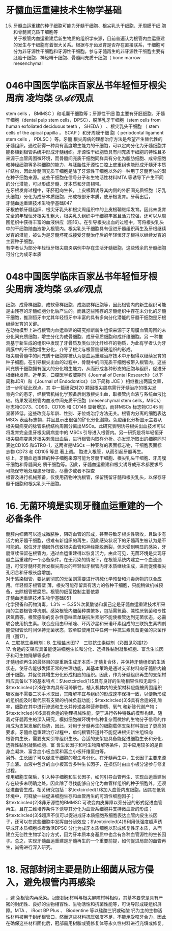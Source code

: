 # 牙髓血运重建技术生物学基础  
15. 牙髓血运重建的种子细胞可能为牙髓干细胞、根尖乳头干细胞、牙周膜干细 胞和骨髓间充质干细胞等  
关于根管内血运重建后新生物质的组织学来源，目前普遍认为根管内血运重建的发生与干细胞有着很大关系。根据与牙齿发育是否存在直接联系，干细胞可分为非牙源性干细胞和牙源性干细胞。参与牙髓再生的非牙源性干细胞主要有胚胎干细胞、神经嵴干细胞、骨髓间充质干细胞（ bone marrow mesenchymal  
# 046中国医学临床百家丛书年轻恒牙根尖周病  凌均棨 $\mathcal{D A O}$观点  
stem cells ， BMMSC ）和毛囊干细胞等；牙源性干细 胞主要有牙胚细胞、牙髓干细胞（dental pulp stem cells，DPSC）、脱落乳牙干细胞（stem cells from human exfoliated deciduous teeth ， SHEDA ） 、根尖乳头干细胞 （ stem cells of the apical papilla ， SCAP  ）和牙周膜干细 胞（ periodontal ligament stem cells ， PDLSC ）等。牙髓 根尖周病的理想治疗方法是希望产生替代性的牙髓组织。通过获得一种具有高度增生能力的干细胞，可以定向分化为牙髓细胞并能移植到根管系统中形成牙髓组织。牙源性干细胞皆具有间充质干细胞的特性且多来源于血管周围微环境，而骨髓间充质干细胞同样具有分化为脂肪细胞、成骨细胞和神经细胞等多种细胞的能力，与胚胎性牙源性口腔上皮重组也能形成牙髓牙本质样结构，因此骨髓间充质干细胞是除了牙源性干细胞以外的一种用于牙髓再生的潜在种子细胞来源。这些干细胞在信号分子和生物活性材料MTA 等诱导下产生不同的分化潜能，可以形成牙髓、牙本质和牙周韧带。  
在牙根发育过程中，牙胚冠向生长，上皮根鞘诱导其内侧的外胚间充质细胞（牙乳头细胞）分化为成牙本质细胞，形成根部牙本质，使牙根发育。牙萌出后，  
牙髓血运重建技术生物学基础047  
牙根依赖牙髓组织、根尖牙乳头和根尖周组织中的上皮根鞘继续发育。因此未发育完全的年轻恒牙根尖孔粗大，根尖乳头组织中干细胞丰富且活力较强，还可以从周围组织中获得丰富的血液供应（图16）。在引导根尖出血的过程中，可将根尖乳头中的干细胞随血液带入根管内。根尖乳头干细胞具有促进牙髓组织再生及牙根继续发育的潜能，被认为是牙髓坏死或接受牙髓治疗后的年轻恒牙牙根得以继续发育的主要种子细胞。  
有学者认为部分年轻恒牙根尖周炎病例中存在生活牙髓细胞，这些残余的牙髓细胞可分化为成牙本质  
# 048中国医学临床百家丛书年轻恒牙根尖周病  凌均棨 $\mathcal{D A O}$观点  
细胞、成骨样细胞、成软骨样细胞、成脂肪样细胞等，因此根管内的新生组织可能是由残存的牙髓细胞分化后产生的。而且这些残存的牙髓组织中存在未分化的牙髓干细胞，推测恒牙中尤其年轻恒牙中丰富的具有多向分化潜能的牙髓干细胞是牙根继续发育的关键。  
在动物模型上进行根管内血运重建的研究推断新生组织来源于牙周膜血管周围的未分化间充质细胞，增生分化为成骨细胞、成牙骨质细胞和成纤维细胞。另 一种推测基于新生成的组织中发现了牙骨质及类似沙比纤维样的物质，为此有学者认为牙周膜中的干细胞增生分化，介导了根尖与根管侧壁硬组织的形成。  
根尖周骨髓中的间充质干细胞亦被认为是血运重建治疗技术中牙根得以继续发育的种子细胞。在引导根尖出血的过程中，骨髓中的间充质干细胞被带入根管内，这些间充质干细胞拥有强大的分化增生能力，从而形成各种形态的细胞与组织，促进牙根继续发育。近年来，口腔医学权威期刊《Journal of Dental Research》（以下简称JDR）和《Journal of Endodontics》（以下简称 JOE ）相继推出两篇文章，进一步印证此观点。其 中一篇研究对20 颗因根尖周病需行牙髓治疗的根尖发  
育完全的患牙，经根管机械化学预备后刺激根尖出血，取根管内血液与系统血液比较。结果发现根管内血液中间充质干细胞（mesenchymal stem cells，MSCs）标志物CD73、CD90、CD105 和 CD146 显著增加，而非MSCs 标志物CD45 则显著降低。这些改变与年龄、性别、牙位或治疗方法无关。根管内分离的细胞表达MSCs 表面标志物，并且显示出很强的矿化分化潜能。免疫组化分析显示主要从根尖周病变的脉管系统结构周围分离出MSCs。此研究表明诱导根尖出血技术可以将发育完全患牙根尖周病变中的 MSCs 引导进入根管内。另一研究是将年轻恒牙根尖周病变患牙根尖刺激出血后，进行根管内取样分析。亦发现所取出的细胞同时表达CD105 和STRO-1，这两者是MSCs 一种亚群的表面标志物，干细胞表面标志物 CD73  和  CD105  等显 著上调。 胞进入根管，从而引起牙髓再生。  
综上，牙髓血运重建的种子细胞来源可能为牙髓干细胞、根尖乳头干细胞、牙周膜干细胞和骨髓间充 质干细胞等。因此，牙髓血运重建和根尖诱导成形术都要求尽可能保守地处理患牙根管，尽量少或者不探查  
根管及进行机械预备，仅使用药物冲洗根管，保留残留牙髓和根尖乳头，以保存牙髓干细胞和根尖乳头干细胞。  
# 16. 无菌环境是实现牙髓血运重建的一个必备条件  
髓腔内细菌可以造成微脓肿，阻碍血管的形成，甚至导致牙根炎性吸收，且缺少有活力的牙髓干细胞，很难有新组织的再生，因此感染状况下的牙髓再生被认为是不可能的。脱位牙牙髓因外伤致根尖血管和神经撕脱断裂，但未受到明显的感染，牙髓继续保留在根管内，通过血运重建得以恢复活力。由此可见，无菌环境是实现牙髓血运重建的一个必备条件。在无污染的情况下，在根管系统内建立一个血流通道，可使牙髓坏死伴发根尖周炎的年轻恒牙根管内牙本质继续生成，进而促使根尖孔闭合和牙根长度增加。  
对于感染根管，要达到彻底的无菌则需要进行机械化学预备和消毒药物的联合应用。年轻恒牙根管壁 薄，根尖可能存留具有活力的各种干细胞，只能稍做机械预备，去除根管壁腐质。根管的细菌控制主要依靠  
牙髓血运重建技术生物学基础051  
化学预备和药物消毒，$1.3\%\sim5.25\%$次氯酸钠和氯己定是牙髓血运重建技术所采用的主要根管冲洗剂。感染根管内细菌种类繁多，包括需氧菌、兼性厌氧菌和专性厌氧菌等。根管感染的复杂性意味着单联抗生素剂不能使根管达到无菌状态，必需联合使用抗生素。联合应用由甲硝唑、环丙沙星和米诺环素组成的三联抗生素糊剂能使根管长时间保持无菌状态，较单联使用其中任何一种抗生素具备更强的灭菌作用（图17）。  
A. 三联抗生素粉剂；B. 生理盐水图17　三联抗生素糊剂（彩图见彩插12）  
17. 合适的支架应具备能促进细胞生长和分化、选择性黏附凝集细胞、富含生长因子和可生物降解等条件  
牙髓组织再生的最终目的是重新生成牙本质– 牙髓复合体，并保持牙髓组织的生活状态，使牙齿能够发挥正常的生理功能，其基本策略是通过支架材料向牙髓腔内输送干细胞，并促使其增生分化形成相应的组织。因此，作为牙髓组织再生的支架材料应具备以下的基本特点：$\textcircled{1}$具有良好的生物相容性和无毒性；$\textcircled{2}$在体内具有可降解性，植入机体内的支架材料应能被周围组织吸收而不需要二次手术取出，其降解率宜与组织的形成速率保持一致，以便新形成的组织能及时取代原有支架的机械负载功能；$\textcircled{3}$具有合适的孔隙率，细胞在其中进行渗透和生长并传递各种营养物质、氧气 和新陈代谢产物；$\textcircled{4}$具有合适的物理机械性能，便于进行各种特殊的模型构建。随着对牙髓再生的深入研究，模拟细胞微环境中各种复杂而微妙的生物分子信号的作用成为支架发展的趋势，因此，对用于牙髓再生的细胞载体支架材料提出了更高的要求。牙髓血运重建治疗过程中，单纯根管腔道并不能促进根尖新生组织向  
根管内生长，需要支架引导组织生长。合适的支架应具备能促进细胞生长和分化、选择性黏附凝集细胞、富 含生长因子和可生物降解等条件，其中应用较多的是自身血凝块、富含血小板血浆和富血小板纤维蛋白等。  
另外，生长因子可以促进干细胞的增生与分化。在牙髓再生中，生长因子主要来源于血液。血液中包含的血小板富含多种生长因子，在损伤时由血小板分泌参与修复过程。  
使用细胞支架后，引入种子细胞和生长因子，如何引导血管再生、实现血运重建尚存在较多未明确之处。因此除了寻找能够自分化为血管样组织的种子细胞外，还须促进血管生成。相关研究包括：$\textcircled{1}$加入血管内皮细胞，因其在低氧环境中，可释放一些促进细胞生存和血管再生的可溶性细胞因子；$\textcircled{2}$非牙源性的BMMSC 可改变内皮屏障以旁分泌的形式促进血管再生，且在三维培养条件下诱导其分化为血管系细胞并支持微血管的形成；$\textcircled{3}$超声不仅可以促进成牙本质细胞系细胞表达血管内皮生长因子，还可以在这些细胞中发挥自分泌效应；$\textcircled{4}$利用低强度超声诱导成牙本质细胞或者激活DPSC 分化为成牙本质细胞以形成修复性牙本质，从而建立无创性生物学治疗方式，因为牙本质本身基质中也含有各种血管源性的生长因子。总之，实现牙髓血运重建是牙髓再生的一个重要前提，如何促进局部的血管再生，尚需进行深入研究。  
# 18. 冠部封闭主要是防止细菌从冠方侵入，避免根管内再感染  
，避 免根管内再感染。冠部封闭材料与根尖屏障材料相似，其基本要求是具有严密的封闭性、良好的生物相容性、生物活性和抗菌性能等，可诱导形成硬组织屏障。MTA 、 iRoot BP Plus 、 Biodentine  等以硅酸三钙或硅酸 钙为主的生物活性材料被用于封闭根管口，然而这些材料抗压强度不足，不能承受咬牙合力，因此在确保这些材料固化后，冠部需用树脂或瓷修复体等永久性材料进行充填或修复。  
